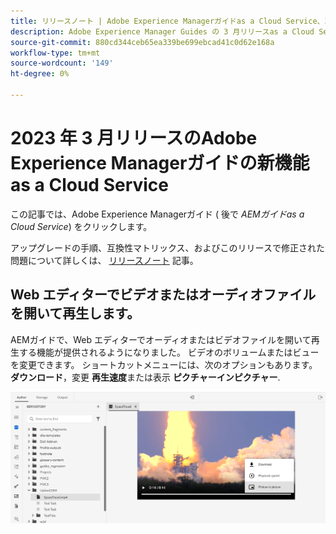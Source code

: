 ```yaml
---
title: リリースノート | Adobe Experience Managerガイドas a Cloud Service、2023 年 3 月リリース
description: Adobe Experience Manager Guides の 3 月リリースas a Cloud Service
source-git-commit: 880cd344ceb65ea339be699ebcad41c0d62e168a
workflow-type: tm+mt
source-wordcount: '149'
ht-degree: 0%

---
```



# 2023 年 3 月リリースのAdobe Experience Managerガイドの新機能as a Cloud Service

この記事では、Adobe Experience Managerガイド ( 後で *AEMガイドas a Cloud Service*) をクリックします。

アップグレードの手順、互換性マトリックス、およびこのリリースで修正された問題について詳しくは、 [リリースノート](release-notes-2023.3.0.md) 記事。


## Web エディターでビデオまたはオーディオファイルを開いて再生します。

AEMガイドで、Web エディターでオーディオまたはビデオファイルを開いて再生する機能が提供されるようになりました。 ビデオのボリュームまたはビューを変更できます。 ショートカットメニューには、次のオプションもあります。 **ダウンロード**，変更 **再生速度**&#x200B;または表示 **ピクチャーインピクチャー**.

<img src="assets/video-web-editor.png" alt="ビデオを再生" width="600">

